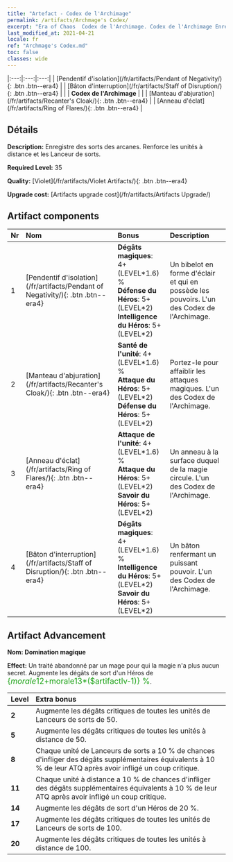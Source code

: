 ```yaml
---
title: "Artefact - Codex de l'Archimage"
permalink: /artifacts/Archmage's Codex/
excerpt: "Era of Chaos  Codex de l'Archimage. Codex de l'Archimage Enregistre des sorts des arcanes. Renforce les unités à distance et les Lanceur de sorts."
last_modified_at: 2021-04-21
locale: fr
ref: "Archmage's Codex.md"
toc: false
classes: wide
---
```


  |:---:|:---:|:---:| 
  | [Pendentif d'isolation](/fr/artifacts/Pendant of Negativity/){: .btn .btn--era4} |   | [Bâton d'interruption](/fr/artifacts/Staff of Disruption/){: .btn .btn--era4} | 
  |   | **Codex de l'Archimage** |  | 
  | [Manteau d'abjuration](/fr/artifacts/Recanter's Cloak/){: .btn .btn--era4} |   | [Anneau d'éclat](/fr/artifacts/Ring of Flares/){: .btn .btn--era4} | 


## Détails

 **Description:** Enregistre des sorts des arcanes. Renforce les unités à distance et les Lanceur de sorts.

 **Required Level:** 35

 **Quality:** [Violet](/fr/artifacts/Violet Artifacts/){: .btn .btn--era4}

 **Upgrade cost:** [Artifacts upgrade cost](/fr/artifacts/Artifacts Upgrade/)



## Artifact components

  | Nr |    Nom    |   Bonus | Description | 
  |:---|:-----------|:--------|:------------| 
  | 1 | [Pendentif d'isolation](/fr/artifacts/Pendant of Negativity/){: .btn .btn--era4} | **Dégâts magiques**: 4+(LEVEL\*1.6) %<br/>**Défense du Héros**: 5+(LEVEL\*2)<br/>**Intelligence du Héros**: 5+(LEVEL\*2) | Un bibelot en forme d'éclair et qui en possède les pouvoirs. L'un des Codex de l'Archimage. | 
  | 2 | [Manteau d'abjuration](/fr/artifacts/Recanter's Cloak/){: .btn .btn--era4} | **Santé de l'unité**: 4+(LEVEL\*1.6) %<br/>**Attaque du Héros**: 5+(LEVEL\*2)<br/>**Défense du Héros**: 5+(LEVEL\*2) | Portez-le pour affaiblir les attaques magiques. L'un des Codex de l'Archimage. | 
  | 3 | [Anneau d'éclat](/fr/artifacts/Ring of Flares/){: .btn .btn--era4} | **Attaque de l'unité**: 4+(LEVEL\*1.6) %<br/>**Attaque du Héros**: 5+(LEVEL\*2)<br/>**Savoir du Héros**: 5+(LEVEL\*2) | Un anneau à la surface duquel de la magie circule. L'un des Codex de l'Archimage. | 
  | 4 | [Bâton d'interruption](/fr/artifacts/Staff of Disruption/){: .btn .btn--era4} | **Dégâts magiques**: 4+(LEVEL\*1.6) %<br/>**Intelligence du Héros**: 5+(LEVEL\*2)<br/>**Savoir du Héros**: 5+(LEVEL\*2) | Un bâton renfermant un puissant pouvoir. L'un des Codex de l'Archimage. | 


## Artifact Advancement

 **Nom: Domination magique**

 **Effect:** Un traité abandonné par un mage pour qui la magie n'a plus aucun secret. Augmente les dégâts de sort d'un Héros de <span style="color: #1ca216;font-size:18px">{$morale12+$morale13*($artifactlv-1)} %</span>.

  |  Level  |    Extra bonus  | 
  |:--------|:----------------| 
  | **2** | Augmente les dégâts critiques de toutes les unités de Lanceurs de sorts de 50. | 
  | **5** | Augmente les dégâts critiques de toutes les unités à distance de 50. | 
  | **8** | Chaque unité de Lanceurs de sorts a 10 % de chances d'infliger des dégâts supplémentaires équivalents à 10 % de leur ATQ après avoir infligé un coup critique. | 
  | **11** | Chaque unité à distance a 10 % de chances d'infliger des dégâts supplémentaires équivalents à 10 % de leur ATQ après avoir infligé un coup critique. | 
  | **14** | Augmente les dégâts de sort d'un Héros de 20 %. | 
  | **17** | Augmente les dégâts critiques de toutes les unités de Lanceurs de sorts de 100. | 
  | **20** | Augmente les dégâts critiques de toutes les unités à distance de 100. | 
